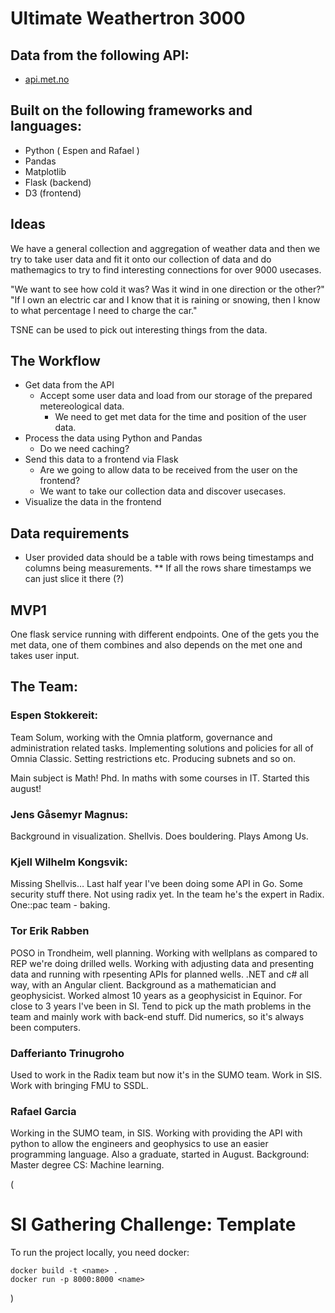 # Ultimate Weathertron 3000

## Data from the following API:
* [api.met.no](https://api.met.no/)

## Built on the following frameworks and languages:
* Python ( Espen and Rafael )
* Pandas
* Matplotlib
* Flask (backend)
* D3 (frontend)

## Ideas
We have a general collection and aggregation of weather data and then we try to take user data and fit it onto our collection of data and do mathemagics to try to find interesting connections for over 9000 usecases. 

"We want to see how cold it was? Was it wind in one direction or the other?"
"If I own an electric car and I know that it is raining or snowing, then I know to what percentage I need to charge the car."

TSNE can be used to pick out interesting things from the data.

## The Workflow
* Get data from the API
  * Accept some user data and load from our storage of the prepared metereological data.
    * We need to get met data for the time and position of the user data.
* Process the data using Python and Pandas
  * Do we need caching?
* Send this data to a frontend via Flask
  * Are we going to allow data to be received from the user on the frontend?
  * We want to take our collection data and discover usecases. 
* Visualize the data in the frontend

## Data requirements
* User provided data should be a table with rows being timestamps and columns being measurements.
  ** If all the rows share timestamps we can just slice it there (?)
  
## MVP1
One flask service running with different endpoints. One of the gets you the met data, one of them combines and also depends on the met one and takes user input.

## The Team:
### Espen Stokkereit:
Team Solum, working with the Omnia platform, governance and administration related tasks. Implementing solutions and policies for all of Omnia Classic. Setting restrictions etc. Producing subnets and so on.

Main subject is Math! Phd. In maths with some courses in IT. Started this august! 
	
### Jens Gåsemyr Magnus:
Background in visualization. Shellvis.  Does bouldering. Plays Among Us. 
	
### Kjell Wilhelm Kongsvik:
Missing Shellvis… Last half year I've been doing some API in Go. Some security stuff there. Not using radix yet. In the team he's the expert in Radix. One::pac team - baking. 
	
### Tor Erik Rabben
POSO in Trondheim, well planning.
Working with wellplans as compared to REP we're doing drilled wells. Working with adjusting data and presenting data and running with rpesenting APIs for planned wells. .NET and c# all way, with an Angular client. 
Background as a mathematician and geophysicist. Worked almost 10 years as a geophysicist in Equinor. For close to 3 years I've been in SI. Tend to pick up the math problems in the team and mainly work with back-end stuff. Did numerics, so it's always been computers. 
	
### Dafferianto Trinugroho
Used to work in the Radix team but now it's in the SUMO team.
Work in SIS. Work with bringing FMU to SSDL. 
	
### Rafael Garcia
Working in the SUMO team, in SIS. Working with providing the API with python to allow the engineers and geophysics to use an easier programming language.
Also a graduate, started in August. 
Background: Master degree CS: Machine learning.

(
# SI Gathering Challenge: Template

To run the project locally, you need docker:

```
docker build -t <name> .
docker run -p 8000:8000 <name>
```
)
